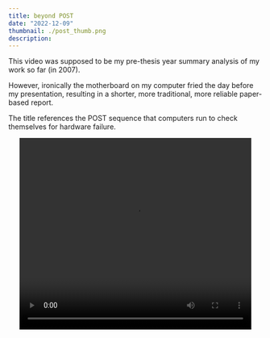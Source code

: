 ```yaml
---
title: beyond POST
date: "2022-12-09"
thumbnail: ./post_thumb.png
description:
---
```


This video was supposed to be my pre-thesis year summary analysis of my work so far (in 2007).

However, ironically the motherboard on my computer fried the day before my presentation, resulting in a shorter, more traditional, more reliable paper-based report.

The title references the POST sequence that computers run to check themselves for hardware failure.

<div style="text-align: center">
<video id='_video_container' width='460' height='380' controls >
    <source src="./behind.iphone.mp4" type="video/mp4">
    <source src="./behind.theora.ogv" type="video/ogg">
    <source src="./behind.webmvp8.webm" type="video/webm">
</video>
</div>
